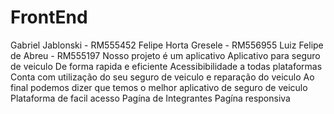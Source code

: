 # FrontEnd
Gabriel Jablonski - RM555452
Felipe Horta Gresele - RM556955
Luiz Felipe de Abreu - RM555197
Nosso projeto é um aplicativo
Aplicativo para seguro de veiculo
De forma rapida e eficiente
Acessibibilidade a todas plataformas
Conta com utilização do seu seguro de veiculo e reparação do veiculo 
Ao final podemos dizer que temos o melhor aplicativo de seguro de veiculo
Plataforma de facil acesso
Pagína de Integrantes
Pagína responsiva
